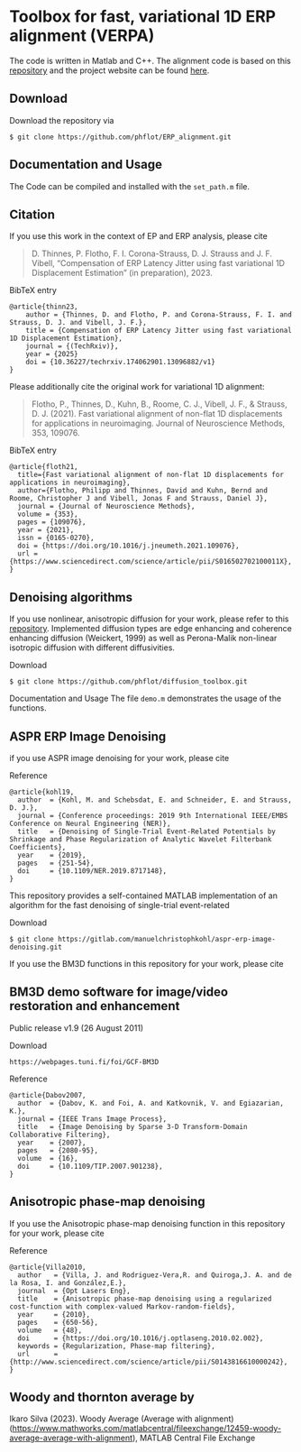 # Toolbox for fast, variational 1D ERP alignment (VERPA)

The code is written in Matlab and C++. The alignment code is based on this [repository](https://github.com/phflot/variational_aligner) and the project website can be found [here](https://phflot.github.io/variational_aligner/).

## Download

Download the repository via
```
$ git clone https://github.com/phflot/ERP_alignment.git
```


## Documentation and Usage

The Code can be compiled and installed with the ```set_path.m``` file. 

## Citation

If you use this work in the context of EP and ERP analysis, please cite

> D. Thinnes, P. Flotho, F. I. Corona-Strauss, D. J. Strauss and J. F. Vibell, “Compensation of ERP Latency Jitter using fast variational 1D Displacement Estimation” (in preparation), 2023. 

BibTeX entry
```
@article{thinn23,
    author = {Thinnes, D. and Flotho, P. and Corona-Strauss, F. I. and Strauss, D. J. and Vibell, J. F.},
    title = {Compensation of ERP Latency Jitter using fast variational 1D Displacement Estimation},
    journal = {(TechRxiv)},
    year = {2025}
    doi = {10.36227/techrxiv.174062901.13096882/v1}
}
```

Please additionally cite the original work for variational 1D alignment:
  
> Flotho, P., Thinnes, D., Kuhn, B., Roome, C. J., Vibell, J. F., & Strauss, D. J. (2021). Fast variational alignment of non-flat 1D displacements for applications in neuroimaging. Journal of Neuroscience Methods, 353, 109076.

BibTeX entry
```
@article{floth21,
  title={Fast variational alignment of non-flat 1D displacements for applications in neuroimaging},
  author={Flotho, Philipp and Thinnes, David and Kuhn, Bernd and Roome, Christopher J and Vibell, Jonas F and Strauss, Daniel J},
  journal = {Journal of Neuroscience Methods},
  volume = {353},
  pages = {109076},
  year = {2021},
  issn = {0165-0270},
  doi = {https://doi.org/10.1016/j.jneumeth.2021.109076},
  url = {https://www.sciencedirect.com/science/article/pii/S016502702100011X},
}
```



## Denoising algorithms
If you use nonlinear, anisotropic diffusion for your work, please refer to this [repository](https://github.com/phflot/diffusion_toolbox.git).
Implemented diffusion types are edge enhancing and coherence enhancing diffusion (Weickert, 1999) as well as Perona-Malik non-linear isotropic diffusion with different diffusivities. 

Download
```
$ git clone https://github.com/phflot/diffusion_toolbox.git
```

Documentation and Usage
The file ```demo.m``` demonstrates the usage of the functions. 

## ASPR ERP Image Denoising
if you use ASPR image denoising for your work, please cite 

Reference
```
@article{kohl19,
  author  = {Kohl, M. and Schebsdat, E. and Schneider, E. and Strauss, D. J.},
  journal = {Conference proceedings: 2019 9th International IEEE/EMBS Conference on Neural Engineering (NER)},
  title   = {Denoising of Single-Trial Event-Related Potentials by Shrinkage and Phase Regularization of Analytic Wavelet Filterbank Coefficients},
  year    = {2019},
  pages   = {251-54},
  doi     = {10.1109/NER.2019.8717148},
}
```

This repository provides a self-contained MATLAB implementation of an algorithm for the fast denoising of single-trial event-related 

Download
```
$ git clone https://gitlab.com/manuelchristophkohl/aspr-erp-image-denoising.git
```

If you use the BM3D functions in this repository for your work, please cite

## BM3D demo software for image/video restoration and enhancement  
Public release v1.9 (26 August 2011) 

Download
```
https://webpages.tuni.fi/foi/GCF-BM3D
```

Reference
```
@article{Dabov2007,
  author  = {Dabov, K. and Foi, A. and Katkovnik, V. and Egiazarian, K.},
  journal = {IEEE Trans Image Process},
  title   = {Image Denoising by Sparse 3-D Transform-Domain Collaborative Filtering},
  year    = {2007},
  pages   = {2080-95},
  volume  = {16},
  doi     = {10.1109/TIP.2007.901238},
}
```

## Anisotropic phase-map denoising
If you use the Anisotropic phase-map denoising function in this repository for your work, please cite

Reference
```
@article{Villa2010,
  author   = {Villa, J. and Rodriguez-Vera,R. and Quiroga,J. A. and de la Rosa, I. and González,E.},
  journal  = {Opt Lasers Eng},
  title    = {Anisotropic phase-map denoising using a regularized cost-function with complex-valued Markov-random-fields},
  year     = {2010},
  pages    = {650-56},
  volume   = {48},
  doi      = {https://doi.org/10.1016/j.optlaseng.2010.02.002},
  keywords = {Regularization, Phase-map filtering},
  url      = {http://www.sciencedirect.com/science/article/pii/S0143816610000242},
}
```

## Woody and thornton average by
Ikaro Silva (2023). Woody Average (Average with alignment)
(https://www.mathworks.com/matlabcentral/fileexchange/12459-woody-average-average-with-alignment), MATLAB Central File Exchange
